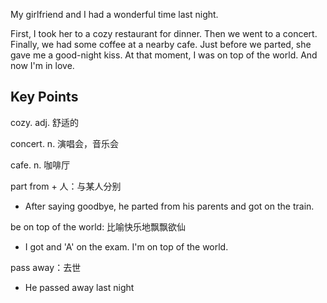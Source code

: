 My girlfriend and I had a wonderful time last night. 

First, I took her to a cozy restaurant for dinner. Then we went to a concert. Finally, we had some coffee at a nearby cafe. Just before we parted, she gave me a good-night kiss.
At that moment, I was on top of the world. And now I'm in love.

## Key Points
cozy. adj. 舒适的

concert. n. 演唱会，音乐会

cafe. n. 咖啡厅

part from + 人：与某人分别
- After saying goodbye, he parted from his parents and got on the train.

be on top of the world: 比喻快乐地飘飘欲仙
- I got and 'A' on the exam. I'm on top of the world.

pass away：去世
- He passed away last night
